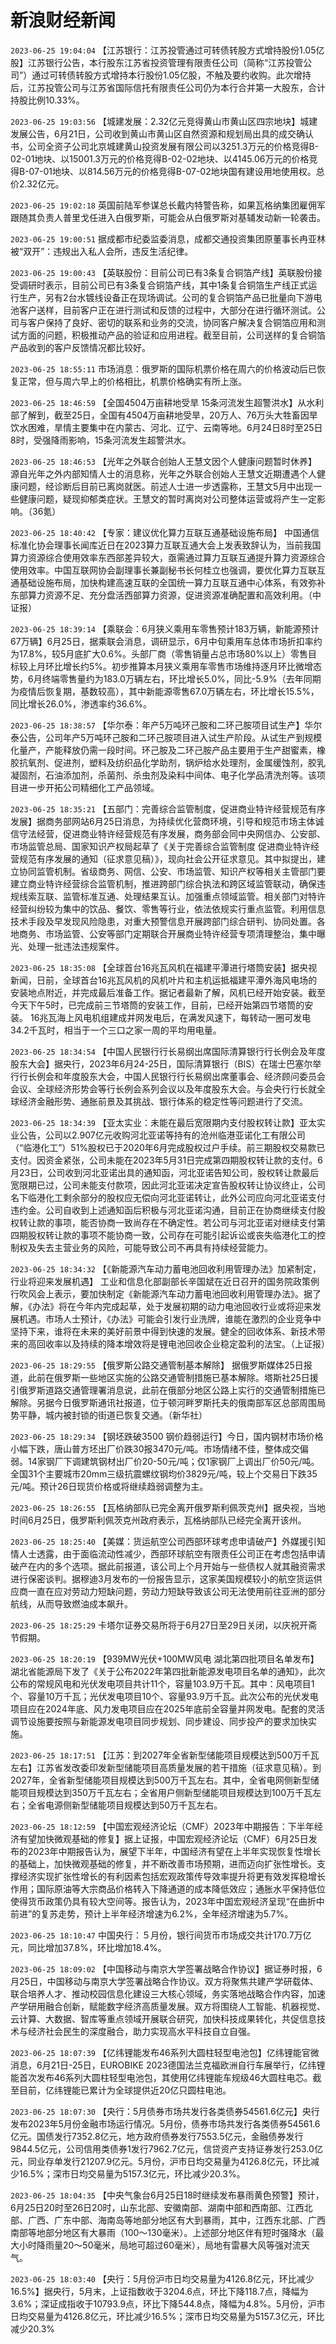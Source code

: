 # 新浪财经新闻
`2023-06-25 19:04:04` 【江苏银行：江苏投管通过可转债转股方式增持股份1.05亿股】江苏银行公告，本行股东江苏省投资管理有限责任公司（简称“江苏投管公司”）通过可转债转股方式增持本行股份1.05亿股，不触及要约收购。此次增持后，江苏投管公司与江苏省国际信托有限责任公司仍为本行合并第一大股东，合计持股比例10.33%。

`2023-06-25 19:03:56` 【城建发展：2.32亿元竞得黄山市黄山区四宗地块】城建发展公告，6月21日，公司收到黄山市黄山区自然资源和规划局出具的成交确认书，公司全资子公司北京城建黄山投资发展有限公司以3251.3万元的价格竞得B-02-01地块、以15001.3万元的价格竞得B-02-02地块、以4145.06万元的价格竞得B-07-01地块、以814.56万元的价格竞得B-07-02地块国有建设用地使用权。总价2.32亿元。

`2023-06-25 19:02:18` 英国前陆军参谋总长戴内特警告称，如果瓦格纳集团雇佣军跟随其负责人普里戈任进入白俄罗斯，可能会从白俄罗斯对基辅发动新一轮袭击。

`2023-06-25 19:00:51` 据成都市纪委监委消息，成都交通投资集团原董事长冉亚林被“双开”：违规出入私人会所，违反生活纪律。

`2023-06-25 19:00:43` 【英联股份：目前公司已有3条复合铜箔产线】英联股份接受调研时表示，目前公司已有3条复合铜箔产线，其中1条复合铜箔生产线正式运行生产，另有2台水镀线设备正在现场调试。公司的复合铜箔产品已批量向下游电池客户送样，目前客户正在进行测试和反馈的过程中，大部分在进行循环测试。公司与客户保持了良好、密切的联系和业务的交流，协同客户解决复合铜箔应用和测试方面的问题，积极推动产品的验证和应用进程。截至目前，公司送样的复合铜箔产品收到的客户反馈情况都比较好。

`2023-06-25 18:55:11` 市场消息：俄罗斯的国际机票价格在周六的价格波动后已恢复正常，但与周六早上的价格相比，机票价格确实有所上涨。

`2023-06-25 18:46:59` 【全国4504万亩耕地受旱 15条河流发生超警洪水】从水利部了解到，截至25日，全国有4504万亩耕地受旱，20万人、76万头大牲畜因旱饮水困难，旱情主要集中在内蒙古、河北、辽宁、云南等地。6月24日8时至25日8时，受强降雨影响，15条河流发生超警洪水。

`2023-06-25 18:46:53` 【光年之外联合创始人王慧文因个人健康问题暂时休养】 源自光年之外内部知情人士的消息称，光年之外联合创始人王慧文近期遭遇个人健康问题，经诊断后目前已离岗就医。前述人士进一步透露称，王慧文5月中出现一些健康问题，疑现抑郁类症状。王慧文的暂时离岗对公司整体运营或将产生一定影响。（36氪）

`2023-06-25 18:40:42` 【专家：建议优化算力互联互通基础设施布局】 中国通信标准化协会理事长闻库近日在2023算力互联互通大会上发表致辞认为，当前我国算力资源综合使用效率东西部差异较大，亟需通过算力互联互通提升算力资源综合使用效率。中国互联网协会副理事长兼副秘书长何桂立也强调，要优化算力互联互通基础设施布局，加快构建高速互联的全国统一算力互联互通中心体系，有效弥补东部算力资源不足、充分盘活西部算力资源，促进资源准确配置和高效利用。（中证报）

`2023-06-25 18:39:14` 【乘联会：6月狭义乘用车零售预计183万辆，新能源预计67万辆】6月25日，据乘联会消息，调研显示，6月中旬乘用车总体市场折扣率约为17.8%，较5月底扩大0.6%。头部厂商（零售销量占总市场80%以上）零售目标较上月环比增长约5%。初步推算本月狭义乘用车零售市场维持逐月环比微增态势，6月终端零售量约为183.0万辆左右，环比增长5.0%，同比-5.9%（去年同期为疫情后恢复期，基数较高），其中新能源零售67.0万辆左右，环比增长15.5%，同比增长26.0%，渗透率约36.6%。

`2023-06-25 18:38:57` 【华尔泰：年产5万吨环己胺和二环己胺项目试生产】华尔泰公告，公司年产5万吨环己胺和二环己胺项目进入试生产阶段。从试生产到规模化量产，产能释放仍需一段时间。环己胺及二环己胺产品主要用于生产甜蜜素，橡胶抗氧剂、促进剂，塑料及纺织品化学助剂，锅炉给水处理剂，金属缓蚀剂，胶乳凝固剂，石油添加剂，杀菌剂、杀虫剂及染料中间体、电子化学品清洗剂等。该项目进一步开拓公司精细化工产品领域。

`2023-06-25 18:35:21` 【五部门：完善综合监管制度，促进商业特许经营规范有序发展】据商务部网站6月25日消息，为持续优化营商环境，引导和规范市场主体诚信守法经营，促进商业特许经营规范有序发展，商务部会同中央网信办、公安部、市场监管总局、国家知识产权局起草了《关于完善综合监管制度 促进商业特许经营规范有序发展的通知（征求意见稿）》，现向社会公开征求意见。其中拟提出，建立协同监管机制。省级商务、网信、公安、市场监管、知识产权等相关主管部门要建立商业特许经营综合监管机制，推进跨部门综合执法和跨区域监管联动，确保违规线索互联、监管标准互通、处理结果互认。加强重点领域监管。相关部门对特许经营纠纷较为集中的饮品、餐饮、零售等行业，依法依规实行重点监管。利用信息技术手段及早发现风险隐患，对重大预警信息开展跨部门综合研判、协同处置。各地商务、市场监管、公安等部门定期联合开展商业特许经营专项清理整治，集中曝光、处理一批违法违规案件。

`2023-06-25 18:35:08` 【全球首台16兆瓦风机在福建平潭进行塔筒安装】据央视新闻，日前，全球首台16兆瓦风机的风机叶片和主机运抵福建平潭外海风电场的安装地点附近，并完成最后准备工作。据记者最新了解，风机已经开始安装。截至今天下午5时，已完成前三节塔筒的安装工作，目前，已经开始第四节塔筒的安装。 16兆瓦海上风电机组建成并网发电后，在满发风速下，每转动一圈可发电34.2千瓦时，相当于一个三口之家一周的平均用电量。

`2023-06-25 18:34:54` 【中国人民银行行长易纲出席国际清算银行行长例会及年度股东大会】据央行，2023年6月24-25日，国际清算银行（BIS）在瑞士巴塞尔举行行长例会和年度股东大会，中国人民银行行长易纲出席董事会、经济顾问委员会会议、全球经济形势会等行长例会系列会议以及年度股东大会。与会央行行长就全球经济金融形势、通胀前景及其挑战、银行体系的稳定性等问题进行了交流。

`2023-06-25 18:34:39` 【亚太实业：未能在最后宽限期内支付股权转让款】亚太实业公告，公司以2.907亿元收购河北亚诺等持有的沧州临港亚诺化工有限公司（“临港化工”）51%股权已于2020年6月完成股权过户手续。前三期股权交易款已支付。因资金紧张，公司未能在2023年5月31日完成第四期股权转让款的支付。6月23日，公司收到河北亚诺出具的通知函，河北亚诺告知公司，股权转让款最后宽限期已过，公司未能支付款项，因此河北亚诺决定宣告股权转让协议终止，公司名下临港化工剩余部分的股权应无偿向河北亚诺转让，此外公司应向河北亚诺支付违约金。公司自收到上述通知函后积极与河北亚诺沟通，目前正在协商继续支付股权转让款的事项，能否协商一致尚存在不确定性。若公司与河北亚诺对继续支付第四期股权转让款的事项不能协商一致，公司存在可能引起诉讼或丧失临港化工的控制权及失去主营业务的风险，可能导致公司不再具有持续经营能力。

`2023-06-25 18:34:32` 【《新能源汽车动力蓄电池回收利用管理办法》加紧制定，行业将迎来发展机遇】 工业和信息化部副部长辛国斌在近日召开的国务院政策例行吹风会上表示，要加快制定《新能源汽车动力蓄电池回收利用管理办法》。据了解，《办法》将在今年内完成起草，处于发展初期的动力电池回收行业或将迎来发展机遇。市场人士预计，《办法》可能会引发行业洗牌，谁能在激烈的企业竞争中坚持下来，谁将在未来的美好前景中得到快速的发展。健全的回收体系、新技术带来的高回收率以及持续的降本增效将是锂电池回收企业稳定盈利的法宝。（上证报）

`2023-06-25 18:29:55` 【俄罗斯公路交通管制基本解除】 据俄罗斯媒体25日报道，此前在俄罗斯一些地区实施的公路交通管制措施已基本解除。塔斯社25日援引俄罗斯道路交通管理署消息说，此前在俄部分地区公路上实行的交通管制措施已解除。另据今日俄罗斯通讯社报道，位于顿河畔罗斯托夫的俄南部军区总部周围局势平静，城内被封锁的街道已恢复交通。（新华社）

`2023-06-25 18:29:34` 【钢坯跌破3500 钢价趋弱运行】今日，国内钢材市场价格小幅下跌，唐山普方坯出厂价跌30报3470元/吨。市场情绪不佳，整体成交偏弱。14家钢厂下调建筑钢材出厂价20-50元/吨；仅1家钢厂上调出厂价50元/吨。全国31个主要城市20mm三级抗震螺纹钢均价3829元/吨，较上个交易日下跌35元/吨。预计26日现货价格或将继续趋弱调整为主。

`2023-06-25 18:26:55` 【瓦格纳部队已完全离开俄罗斯利佩茨克州】据央视，当地时间6月25日，俄罗斯利佩茨克州政府表示，瓦格纳部队已经完全离开该州。

`2023-06-25 18:25:40` 【美媒：货运航空公司西部环球考虑申请破产】外媒援引知情人士透露，由于面临流动性减少，西部环球航空有限责任公司正在考虑包括申请破产在内的多个选项。据此前报道，该公司上个月开始与一些债权人就其融资需求进行保密谈判。据穆迪3月发布的一份报告显示，这家美国规模较小的航空货运供应商一直在应对劳动力短缺问题，劳动力短缺导致该公司无法使用前往亚洲的部分航线，从而导致燃油成本飙升。

`2023-06-25 18:25:29` 卡塔尔证券交易所将于6月27日至29日关闭，以庆祝开斋节假期。

`2023-06-25 18:20:19` 【939MW光伏+100MW风电 湖北第四批项目名单发布】湖北省能源局下发了《关于公布2022年第四批新能源发电项目名单的通知》，此次公布的常规风电和光伏发电项目共计11个，容量103.9万千瓦。其中：风电项目1个、容量10万千瓦；光伏发电项目10个、容量93.9万千瓦。此次公布的光伏发电项目应在2024年底、风力发电项目应在2025年底前全容量并网发电。配套的灵活调节设施要按照与新能源发电项目同步规划、同步建设、同步投产的要求加快实施。

`2023-06-25 18:17:51` 【江苏：到2027年全省新型储能项目规模达到500万千瓦左右】江苏省发改委印发新型储能项目高质量发展的若干措施（征求意见稿）。到2027年，全省新型储能项目规模达到500万千瓦左右。其中，全省电网侧新型储能项目规模达到350万千瓦左右；全省用户侧新型储能项目规模达到100万千瓦左右；全省电源侧新型储能项目规模达到50万千瓦左右。

`2023-06-25 18:12:59` 【中国宏观经济论坛（CMF）2023年中期报告：下半年经济有望加快微观基础的修复】据上证报，中国宏观经济论坛（CMF）6月25日发布的2023年中期报告认为，展望下半年，中国经济有望在上半年实现恢复性增长的基础上，加快微观基础的修复，并不断改善市场预期，进而迈向扩张性增长。支撑经济实现扩张性增长的有利因素包括宏观政策传导效率提升将更有效发挥稳增长作用；国际原油等大宗商品价格转入下降通道的成本降低效应；通胀水平保持低位使得货币政策仍具有较大空间等。报告认为，2023年中国宏观经济呈现“在曲折中前进”的复苏走势，预计上半年经济增速为6.2%，全年经济增速为5.7%。

`2023-06-25 18:10:47` 中国央行：５月份，银行间货币市场成交共计170.7万亿元，同比增加37.8%，环比增加18.4%。

`2023-06-25 18:09:02` 【中国移动与南京大学签署战略合作协议】据证券时报，6月25日，中国移动与南京大学签署战略合作协议。双方将聚焦共建产学研载体、联合培养人才、推动校园信息化建设三大核心领域，务实落地战略合作内容，加速产学研用融合创新，赋能数字经济高质量发展。双方将围绕人工智能、机器视觉、云计算、大数据、智库等重点领域开展联合研究，加快科技成果转化，共促信息技术与经济社会民生的深度融合，助力实现高水平科技自立自强。

`2023-06-25 18:07:39` 【亿纬锂能发布46系列大圆柱轻型电池包】亿纬锂能官微消息，6月21日-25日，EUROBIKE 2023德国法兰克福欧洲自行车展举行，亿纬锂能首次发布46系列大圆柱轻型电池包，其使用亿纬锂能车规级46大圆柱电芯。截至目前，亿纬锂能已累计为全球提供近20亿只圆柱电池。

`2023-06-25 18:07:30` 【央行：5月债券市场共发行各类债券54561.6亿元】央行发布2023年5月份金融市场运行情况。5月份，债券市场共发行各类债券54561.6亿元。国债发行7352.8亿元，地方政府债券发行7553.5亿元，金融债券发行9844.5亿元，公司信用类债券1发行7962.7亿元，信贷资产支持证券发行253.0亿元，同业存单发行21207.9亿元。5月份，沪市日均交易量为4126.8亿元，环比减少16.5%；深市日均交易量为5157.3亿元，环比减少20.3%。

`2023-06-25 18:04:35` 【中央气象台6月25日18时继续发布暴雨黄色预警】预计，6月25日20时至26日20时，山东北部、安徽南部、湖南中部和西南部、江西北部、广西、广东中部、海南岛等地部分地区有大到暴雨，其中，江西东北部、广西南部等地部分地区有大暴雨（100～130毫米）。上述部分地区伴有短时强降水（最大小时降雨量20～50毫米，局地可超过60毫米），局地有雷暴大风等强对流天气。

`2023-06-25 18:03:40` 【央行：5月份沪市日均交易量为4126.8亿元，环比减少16.5%】据央行，5月末，上证指数收于3204.6点，环比下降118.7点，降幅为3.6%；深证成指收于10793.9点，环比下降544.8点，降幅为4.8%。5月份，沪市日均交易量为4126.8亿元，环比减少16.5%；深市日均交易量为5157.3亿元，环比减少20.3%


